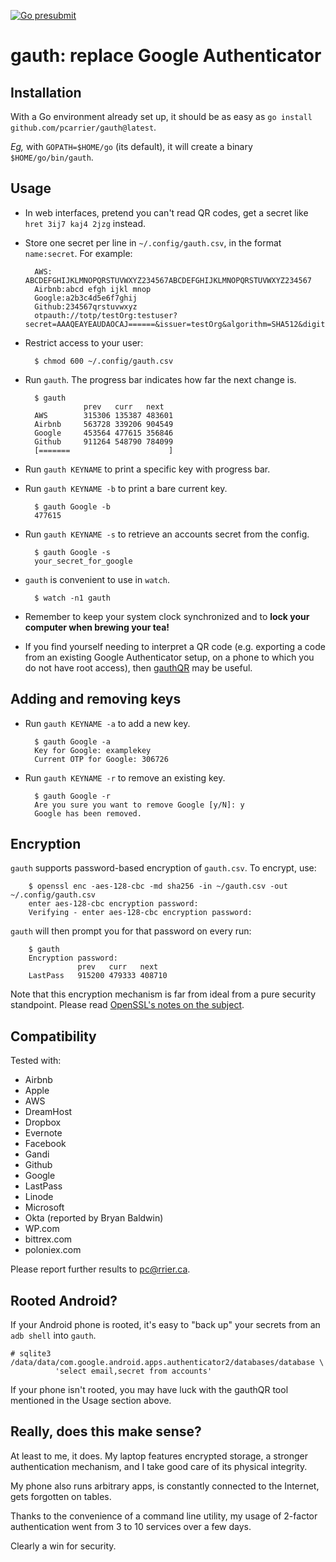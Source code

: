 [![Go presubmit](https://github.com/pcarrier/gauth/actions/workflows/go-presubmit.yml/badge.svg)](https://github.com/pcarrier/gauth/actions)

gauth: replace Google Authenticator
===================================

Installation
------------

With a Go environment already set up, it should be as easy as `go install github.com/pcarrier/gauth@latest`.

*Eg,* with `GOPATH=$HOME/go` (its default), it will create a binary `$HOME/go/bin/gauth`.

Usage
-----

- In web interfaces, pretend you can't read QR codes, get a secret like `hret 3ij7 kaj4 2jzg` instead.
- Store one secret per line in `~/.config/gauth.csv`, in the format `name:secret`. For example:

        AWS:   ABCDEFGHIJKLMNOPQRSTUVWXYZ234567ABCDEFGHIJKLMNOPQRSTUVWXYZ234567
        Airbnb:abcd efgh ijkl mnop
        Google:a2b3c4d5e6f7ghij
        Github:234567qrstuvwxyz
        otpauth://totp/testOrg:testuser?secret=AAAQEAYEAUDAOCAJ======&issuer=testOrg&algorithm=SHA512&digits=8&period=30

- Restrict access to your user:

        $ chmod 600 ~/.config/gauth.csv

- Run `gauth`. The progress bar indicates how far the next change is.

        $ gauth
                   prev   curr   next
        AWS        315306 135387 483601
        Airbnb     563728 339206 904549
        Google     453564 477615 356846
        Github     911264 548790 784099
        [=======                      ]

- Run `gauth KEYNAME` to print a specific key with progress bar.

- Run `gauth KEYNAME -b` to print a bare current key.

        $ gauth Google -b
        477615

- Run `gauth KEYNAME -s` to retrieve an accounts secret from the config.

        $ gauth Google -s
        your_secret_for_google

- `gauth` is convenient to use in `watch`.

        $ watch -n1 gauth

- Remember to keep your system clock synchronized and to **lock your computer when brewing your tea!**

- If you find yourself needing to interpret a QR code (e.g. exporting a code
  from an existing Google Authenticator setup, on a phone to which you do not
  have root access), then [gauthQR](https://github.com/jbert/gauthQR) may be useful.


Adding and removing keys
------------------------

- Run `gauth KEYNAME -a` to add a new key.

        $ gauth Google -a
        Key for Google: examplekey
        Current OTP for Google: 306726

- Run `gauth KEYNAME -r` to remove an existing key.

        $ gauth Google -r
        Are you sure you want to remove Google [y/N]: y
        Google has been removed.

Encryption
----------

`gauth` supports password-based encryption of `gauth.csv`. To encrypt, use:

        $ openssl enc -aes-128-cbc -md sha256 -in ~/gauth.csv -out ~/.config/gauth.csv
        enter aes-128-cbc encryption password:
        Verifying - enter aes-128-cbc encryption password:

`gauth` will then prompt you for that password on every run:

        $ gauth
        Encryption password:
                   prev   curr   next
        LastPass   915200 479333 408710

Note that this encryption mechanism is far from ideal from a pure security standpoint.
Please read [OpenSSL's notes on the subject](https://www.openssl.org/docs/man3.2/man3/EVP_BytesToKey.html#NOTES).

Compatibility
-------------

Tested with:

- Airbnb
- Apple
- AWS
- DreamHost
- Dropbox
- Evernote
- Facebook
- Gandi
- Github
- Google
- LastPass
- Linode
- Microsoft
- Okta (reported by Bryan Baldwin)
- WP.com
- bittrex.com
- poloniex.com

Please report further results to pc@rrier.ca.

Rooted Android?
---------------

If your Android phone is rooted, it's easy to "back up" your secrets from an `adb shell` into `gauth`.

    # sqlite3 /data/data/com.google.android.apps.authenticator2/databases/database \
              'select email,secret from accounts'

If your phone isn't rooted, you may have luck with the gauthQR tool mentioned
in the Usage section above.

Really, does this make sense?
-----------------------------

At least to me, it does. My laptop features encrypted storage, a stronger authentication mechanism,
and I take good care of its physical integrity.

My phone also runs arbitrary apps, is constantly connected to the Internet, gets forgotten on tables.

Thanks to the convenience of a command line utility, my usage of 2-factor authentication went from
3 to 10 services over a few days.

Clearly a win for security.

